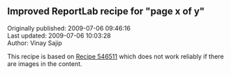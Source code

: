 ## Improved ReportLab recipe for "page x of y"  
Originally published: 2009-07-06 09:46:16  
Last updated: 2009-07-06 10:03:28  
Author: Vinay Sajip  
  
This recipe is based on [Recipe 546511](http://code.activestate.com/recipes/546511/) which does not work reliably if there are images in the content.